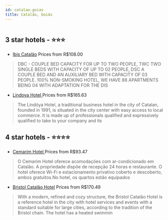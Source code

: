 ```yaml
---
id: catalao-goias
title: Catalão, Goiás
---
```


<center><img src="https://novo-hu.s3.amazonaws.com/reservas/ota/prod/hotel/531742/ibis-catalao-001_20200415165942.jpg" alt="" /></center>


##  3 star hotels - ⭐️⭐️⭐️

-    [Ibis Catalão](https://us.hurb.com/hotels/catalao/ibis-catalao-OMN-9273?cmp=18055) Prices from R$108.00
   > DBC - COUPLE BED CAPACITY FOR UP TO TWO PEOPLE, TWC TWO SINGLE BEDS WITH CAPACITY OF UP TO 02 PEOPLE, DSC A COUPLE BED AND AN AUXILIARY BED WITH CAPACITY OF 03 PEOPLE. 100% NON-SMOKING HOTEL, WE HAVE 88 APARTMENTS BEING 04 WITH ADAPTATION FOR THE DIS
-    [Lindoya Hotel ](https://us.hurb.com/hotels/catalao/lindoya-hotel-OMN-8877?cmp=18055) Prices from R$165.63
   > The Lindóya Hotel, a traditional business hotel in the city of Catalan, founded in 1991, is situated in the city center with easy access to local commerce. It is made up of professionals qualified and expressively qualified to take to your company and its

##  4 star hotels - ⭐️⭐️⭐️⭐️

-    [Cemarim Hotel ](https://us.hurb.com/hotels/catalao/cemarim-hotel-OMN-10690?cmp=18055) Prices from R$93.47
   > O Cemarim Hotel oferece acomodações com ar-condicionado em Catalão. A propriedade dispõe de recepção 24 horas e restaurante. O hotel oferece Wi-Fi e estacionamento privativo coberto e descoberto, ambos gratuitos.No hotel, os quartos estão equipados
-    [Bristol Catalão Hotel](https://us.hurb.com/hotels/catalao/bristol-catalao-hotel-OMN-6212?cmp=18055) Prices from R$170.49
   > With a modern, refined and cozy structure, the Bristol Catalão Hotel is a reference hotel in the city with hotel services and events with a standard suitable for large cities, according to the tradition of the Bristol chain. The hotel has a heated swimmin
